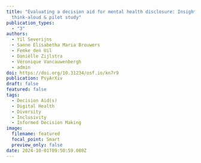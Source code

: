 ```yaml
---
title: "Evaluating a decision aid for mental health disclosure: Insights from a
  think-aloud & pilot study"
publication_types:
  - "3"
authors:
  - Yil Severijns
  - Sanne Elisabetha Maria Brouwers
  - Femke den Uil
  - Daniëlle Zijlstra
  - Véronique Vancauwenbergh
  - admin
doi: https://doi.org/10.31234/osf.io/kn7r9
publication: PsyArXiv
draft: false
featured: false
tags:
  - Decision Aid(s)
  - Digital Health
  - Diversity
  - Inclusivity
  - Informed Decision Making
image:
  filename: featured
  focal_point: Smart
  preview_only: false
date: 2024-10-01T09:50:59.080Z
---
```

